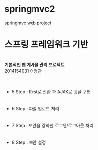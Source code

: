 # springmvc2
springmvc web project 

<h1>스프링 프레임워크 기반</h1> <br>
<strong>기본적인 웹 게시물 관리 프로젝트</strong> <br>
2014154031 이정찬 <br><br><br>
<ul>
  <li>5 Step : Rest로 전환 과 AJAX로 댓글 구현</li><br><br>
  <li>6 Step : 파일 업로드 처리</li><br><br>
  <li>7 Step : 보안을 강화한 로그인/로그아웃 처리</li><br><br>
  <li>8 Step : 보안 설정</li><br><br>
</ul>
